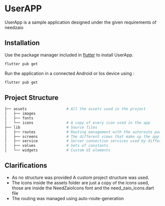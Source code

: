 # UserAPP

UserApp is a sample application designed under the given requirements of needzaio

## Installation

Use the package manager included in [flutter](https://flutter.dev/docs/get-started/install) to install UserApp.

```bash
flutter pub get
```

Run the application in a connected Android or Ios device using :
```bash
flutter pub get
```

## Project Structure
```bash
├── assets                  # All the assets used in the project
│   ├── images              
│   ├── fonts               
│   └── icons               # A copy of every icon used in the app
├── lib                     # Source files 
│   ├── routes              # Routing management with the autoroute package
│   ├── screens             # The different views that make up the app
│   ├── service             # Server connection services used by different parts of the app
│   ├── values              # Sets of constants
│   └── widgets             # Custom UI elements
```

## Clarifications
 * As no structure was provided A custom project structure was used.
 * The icons inside the assets folder are just a copy of the icons used, those are inside the NeedZaioIcons font and the 
need_zaio_icons.dart file
 * The routing was managed using auto-route-generation
